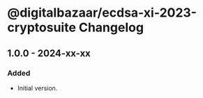 # @digitalbazaar/ecdsa-xi-2023-cryptosuite Changelog

## 1.0.0 - 2024-xx-xx

### Added
- Initial version.
